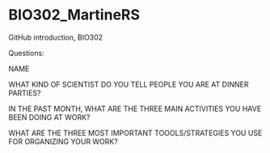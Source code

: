 # BIO302_MartineRS
GitHub introduction, BIO302

Questions:

NAME

WHAT KIND OF SCIENTIST DO YOU TELL PEOPLE YOU ARE AT DINNER PARTIES?

IN THE PAST MONTH, WHAT ARE THE THREE MAIN ACTIVITIES YOU HAVE BEEN DOING AT WORK?

WHAT ARE THE THREE MOST IMPORTANT TOOOLS/STRATEGIES YOU USE FOR ORGANIZING YOUR WORK?
